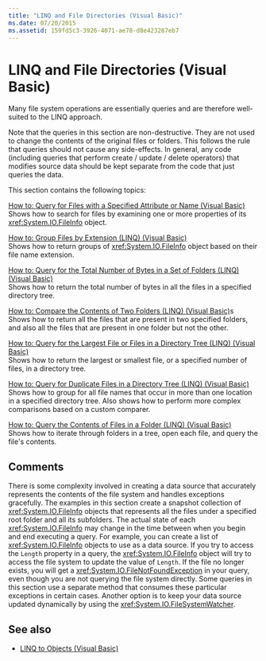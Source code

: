 ```yaml
---
title: "LINQ and File Directories (Visual Basic)"
ms.date: 07/20/2015
ms.assetid: 159fd5c3-3926-4071-ae78-d8e423287eb7
---
```

# LINQ and File Directories (Visual Basic)
Many file system operations are essentially queries and are therefore well-suited to the LINQ approach.  
  
 Note that the queries in this section are non-destructive. They are not used to change the contents of the original files or folders. This follows the rule that queries should not cause any side-effects. In general, any code (including queries that perform create / update / delete operators) that modifies source data should be kept separate from the code that just queries the data.  
  
 This section contains the following topics:  
  
 [How to: Query for Files with a Specified Attribute or Name (Visual Basic)](../../../../visual-basic/programming-guide/concepts/linq/how-to-query-for-files-with-a-specified-attribute-or-name.md)  
 Shows how to search for files by examining one or more properties of its <xref:System.IO.FileInfo> object.  
  
 [How to: Group Files by Extension (LINQ) (Visual Basic)](../../../../visual-basic/programming-guide/concepts/linq/how-to-group-files-by-extension-linq.md)  
 Shows how to return groups of <xref:System.IO.FileInfo> object based on their file name extension.  
  
 [How to: Query for the Total Number of Bytes in a Set of Folders (LINQ) (Visual Basic)](../../../../visual-basic/programming-guide/concepts/linq/how-to-query-for-the-total-number-of-bytes-in-a-set-of-folders.md)  
 Shows how to return the total number of bytes in all the files in a specified directory tree.  
  
 [How to: Compare the Contents of Two Folders (LINQ) (Visual Basic)](../../../../visual-basic/programming-guide/concepts/linq/how-to-compare-the-contents-of-two-folders-linq.md)s  
 Shows how to return all the files that are present in two specified folders, and also all the files that are present in one folder but not the other.  
  
 [How to: Query for the Largest File or Files in a Directory Tree (LINQ) (Visual Basic)](../../../../visual-basic/programming-guide/concepts/linq/how-to-query-for-the-largest-file-or-files-in-a-directory-tree.md)  
 Shows how to return the largest or smallest file, or a specified number of files, in a directory tree.  
  
 [How to: Query for Duplicate Files in a Directory Tree (LINQ) (Visual Basic)](../../../../visual-basic/programming-guide/concepts/linq/how-to-query-for-duplicate-files-in-a-directory-tree-linq.md)  
 Shows how to group for all file names that occur in more than one location in a specified directory tree. Also shows how to perform more complex comparisons based on a custom comparer.  
  
 [How to: Query the Contents of Files in a Folder (LINQ) (Visual Basic)](../../../../visual-basic/programming-guide/concepts/linq/how-to-query-the-contents-of-files-in-a-folder-linq.md)  
 Shows how to iterate through folders in a tree, open each file, and query the file's contents.  
  
## Comments  
 There is some complexity involved in creating a data source that accurately represents the contents of the file system and handles exceptions gracefully. The examples in this section create a snapshot collection of <xref:System.IO.FileInfo> objects that represents all the files under a specified root folder and all its subfolders. The actual state of each <xref:System.IO.FileInfo> may change in the time between when you begin and end executing a query. For example, you can create a list of <xref:System.IO.FileInfo> objects to use as a data source. If you try to access the `Length` property in a query, the <xref:System.IO.FileInfo> object will try to access the file system to update the value of `Length`. If the file no longer exists, you will get a <xref:System.IO.FileNotFoundException> in your query, even though you are not querying the file system directly. Some queries in this section use a separate method that consumes these particular exceptions in certain cases. Another option is to keep your data source updated dynamically by using the <xref:System.IO.FileSystemWatcher>.  
  
## See also
- [LINQ to Objects (Visual Basic)](../../../../visual-basic/programming-guide/concepts/linq/linq-to-objects.md)
